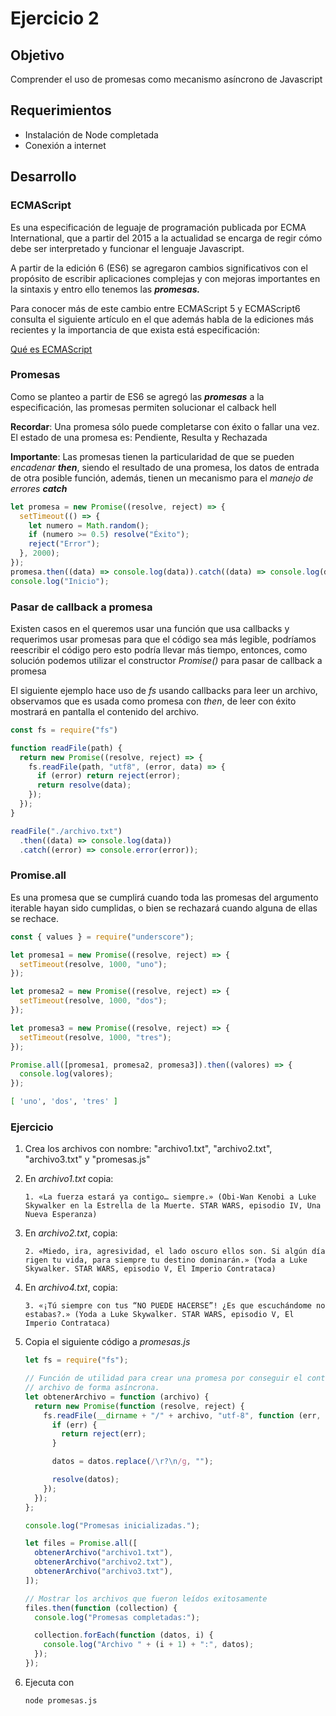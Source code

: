 # Ejercicio 2

## Objetivo

Comprender el uso de promesas como mecanismo asíncrono de Javascript

## Requerimientos

- Instalación de Node completada
- Conexión a internet

## Desarrollo

### ECMAScript

Es una especificación de leguaje de programación publicada por ECMA International, que a partir del 2015 a la actualidad se encarga de regir cómo debe ser interpretado y funcionar el lenguaje Javascript.

A partir de la edición 6 (ES6) se agregaron cambios significativos con el propósito de escribir aplicaciones complejas y con mejoras importantes en la sintaxis y entro ello tenemos las ***promesas.***

Para conocer más de este cambio entre ECMAScript 5 y ECMAScript6 consulta el siguiente artículo en el que además habla de la ediciones más recientes y la importancia de que exista está especificación:

[Qué es ECMAScript](https://openwebinars.net/blog/que-es-ecmascript/)

### Promesas

Como se planteo a partir de ES6 se agregó las ***promesas***  a la especificación, las promesas permiten solucionar el calback hell

**Recordar**: Una promesa sólo puede completarse con éxito o fallar una vez. El estado de una promesa es: Pendiente, Resulta y Rechazada

**Importante**: Las promesas tienen la particularidad de que se pueden *encadenar* ***then***, siendo el resultado de una promesa, los datos de entrada de otra posible función, además, tienen un mecanismo para el *manejo de errores* ***catch***

```jsx
let promesa = new Promise((resolve, reject) => {
  setTimeout(() => {
    let numero = Math.random();
    if (numero >= 0.5) resolve("Éxito");
    reject("Error");
  }, 2000);
});
promesa.then((data) => console.log(data)).catch((data) => console.log(data));
console.log("Inicio");
```

### Pasar de callback a promesa

Existen casos en el queremos usar una función que usa callbacks y requerimos usar promesas para que el código sea más legible, podríamos reescribir el código pero esto podría llevar más tiempo, entonces, como solución podemos utilizar el constructor *Promise()* para pasar de callback a promesa

El siguiente ejemplo hace uso de *fs* usando callbacks para leer un archivo, observamos que es usada como promesa con *then*, de leer con éxito mostrará en pantalla el contenido del archivo.

```jsx
const fs = require("fs")

function readFile(path) {
  return new Promise((resolve, reject) => {
    fs.readFile(path, "utf8", (error, data) => {
      if (error) return reject(error);
      return resolve(data);
    });
  });
}

readFile("./archivo.txt")
  .then((data) => console.log(data))
  .catch((error) => console.error(error));
```

### Promise.all

Es una promesa que se cumplirá cuando toda las promesas del argumento iterable hayan sido cumplidas, o bien se rechazará cuando alguna de ellas se rechace. 

```jsx
const { values } = require("underscore");

let promesa1 = new Promise((resolve, reject) => {
  setTimeout(resolve, 1000, "uno");
});

let promesa2 = new Promise((resolve, reject) => {
  setTimeout(resolve, 1000, "dos");
});

let promesa3 = new Promise((resolve, reject) => {
  setTimeout(resolve, 1000, "tres");
});

Promise.all([promesa1, promesa2, promesa3]).then((valores) => {
  console.log(valores);
});
```

```bash
[ 'uno', 'dos', 'tres' ]
```

### Ejercicio

1. Crea los archivos con nombre: "archivo1.txt", "archivo2.txt", "archivo3.txt" y "promesas.js"
2. En *archivo1.txt* copia:

    ```
    1. «La fuerza estará ya contigo… siempre.» (Obi-Wan Kenobi a Luke Skywalker en la Estrella de la Muerte. STAR WARS, episodio IV, Una Nueva Esperanza)
    ```

3. En *archivo2.txt*, copia:

    ```
    2. «Miedo, ira, agresividad, el lado oscuro ellos son. Si algún día rigen tu vida, para siempre tu destino dominarán.» (Yoda a Luke Skywalker. STAR WARS, episodio V, El Imperio Contrataca)
    ```

4. En *archivo4.txt*, copia:

    ```
    3. «¡Tú siempre con tus “NO PUEDE HACERSE”! ¿Es que escuchándome no estabas?.» (Yoda a Luke Skywalker. STAR WARS, episodio V, El Imperio Contrataca)
    ```

5. Copia el siguiente código a *promesas.js*

    ```jsx
    let fs = require("fs");

    // Función de utilidad para crear una promesa por conseguir el contenido de un
    // archivo de forma asíncrona.
    let obtenerArchivo = function (archivo) {
      return new Promise(function (resolve, reject) {
        fs.readFile(__dirname + "/" + archivo, "utf-8", function (err, datos) {
          if (err) {
            return reject(err);
          }

          datos = datos.replace(/\r?\n/g, "");

          resolve(datos);
        });
      });
    };

    console.log("Promesas inicializadas.");

    let files = Promise.all([
      obtenerArchivo("archivo1.txt"),
      obtenerArchivo("archivo2.txt"),
      obtenerArchivo("archivo3.txt"),
    ]);

    // Mostrar los archivos que fueron leídos exitosamente
    files.then(function (collection) {
      console.log("Promesas completadas:");

      collection.forEach(function (datos, i) {
        console.log("Archivo " + (i + 1) + ":", datos);
      });
    });
    ```

6. Ejecuta con

    ```bash
    node promesas.js
    ```
